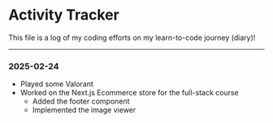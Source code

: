 # Activity Tracker

This file is a log of my coding efforts on my learn-to-code journey (diary)!

---

### 2025-02-24

- Played some Valorant
- Worked on the Next.js Ecommerce store for the full-stack course
  - Added the footer component
  - Implemented the image viewer
